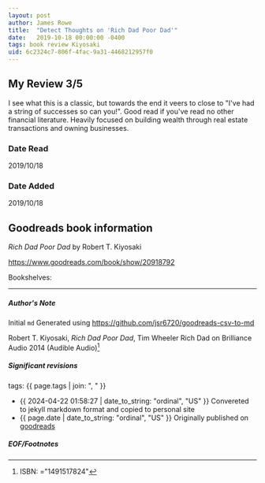 ```yaml
---
layout: post
author: James Rowe
title:  "Detect Thoughts on 'Rich Dad Poor Dad'"
date:   2019-10-18 00:00:00 -0400
tags: book review Kiyosaki 
uid: 6c2324c7-806f-4fac-9a31-4468212957f0
---
```


<!-- highly dependent on how you personally use jekyll templates, and how you want this to show up -->
<!-- escape any jekyll keys with double brackets -->

## My Review 3/5

I see what this is a classic, but towards the end it veers to close to "I've had a string of successes so can you!". Good read if you've read no other financial literature. Heavily focused on building wealth through real estate transactions and owning businesses.

### Date Read
2019/10/18

### Date Added
2019/10/18

## Goodreads book information

*Rich Dad Poor Dad* by Robert T. Kiyosaki

https://www.goodreads.com/book/show/20918792

Bookshelves: 

---

##### Author's Note

Initial `md` Generated using https://github.com/jsr6720/goodreads-csv-to-md

Robert T. Kiyosaki, *Rich Dad Poor Dad*, Tim Wheeler Rich Dad on Brilliance Audio 2014 (Audible Audio)[^1]

##### Significant revisions

tags: {{ page.tags | join: ", " }} <!-- todo move this somewhere -->

- {{ 2024-04-22 01:58:27 | date_to_string: "ordinal", "US" }} Convereted to jekyll markdown format and copied to personal site
- {{ page.date | date_to_string: "ordinal", "US" }} Originally published on [goodreads](https://www.goodreads.com)

##### EOF/Footnotes

[^1]: ISBN: ="1491517824"